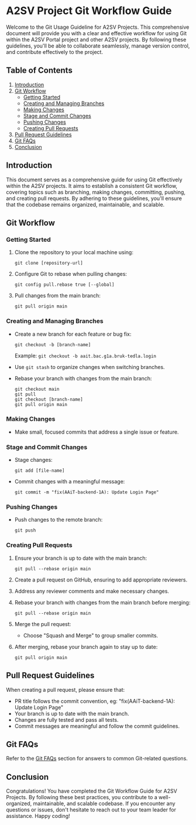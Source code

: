 # A2SV Project Git Workflow Guide

Welcome to the Git Usage Guideline for A2SV Projects. This comprehensive document will provide you with a clear and effective workflow for using Git within the A2SV Portal project and other A2SV projects. By following these guidelines, you'll be able to collaborate seamlessly, manage version control, and contribute effectively to the project.

## Table of Contents

1. [Introduction](#introduction)
2. [Git Workflow](#git-workflow)
    - [Getting Started](#getting-started)
    - [Creating and Managing Branches](#creating-and-managing-branches)
    - [Making Changes](#making-changes)
    - [Stage and Commit Changes](#stage-and-commit-changes)
    - [Pushing Changes](#pushing-changes)
    - [Creating Pull Requests](#creating-pull-requests)
3. [Pull Request Guidelines](#pull-request-guidelines)
4. [Git FAQs](#git-faqs)
5. [Conclusion](#conclusion)

## Introduction

This document serves as a comprehensive guide for using Git effectively within the A2SV projects. It aims to establish a consistent Git workflow, covering topics such as branching, making changes, committing, pushing, and creating pull requests. By adhering to these guidelines, you'll ensure that the codebase remains organized, maintainable, and scalable.

## Git Workflow

### Getting Started

1. Clone the repository to your local machine using:
   ```
   git clone [repository-url]
   ```

2. Configure Git to rebase when pulling changes:
   ```
   git config pull.rebase true [--global]
   ```

3. Pull changes from the main branch:
   ```
   git pull origin main
   ```

### Creating and Managing Branches

- Create a new branch for each feature or bug fix:
  ```
  git checkout -b [branch-name]
  ```
  Example: `git checkout -b aait.bac.g1a.bruk-tedla.login`

- Use `git stash` to organize changes when switching branches.

- Rebase your branch with changes from the main branch:
  ```
  git checkout main
  git pull
  git checkout [branch-name]
  git pull origin main
  ```

### Making Changes

- Make small, focused commits that address a single issue or feature.

### Stage and Commit Changes

- Stage changes:
  ```
  git add [file-name]
  ```

- Commit changes with a meaningful message:
  ```
  git commit -m "fix(AAiT-backend-1A): Update Login Page"
  ```

### Pushing Changes

- Push changes to the remote branch:
  ```
  git push
  ```

### Creating Pull Requests

1. Ensure your branch is up to date with the main branch:
   ```
   git pull --rebase origin main
   ```

2. Create a pull request on GitHub, ensuring to add appropriate reviewers.

3. Address any reviewer comments and make necessary changes.

4. Rebase your branch with changes from the main branch before merging:
   ```
   git pull --rebase origin main
   ```

5. Merge the pull request:
   - Choose "Squash and Merge" to group smaller commits.

6. After merging, rebase your branch again to stay up to date:
   ```
   git pull origin main
   ```

## Pull Request Guidelines

When creating a pull request, please ensure that:

- PR title follows the commit convention, eg: "fix(AAiT-backend-1A): Update Login Page"
- Your branch is up to date with the main branch.
- Changes are fully tested and pass all tests.
- Commit messages are meaningful and follow the commit guidelines.

## Git FAQs

Refer to the [Git FAQs](#git-faqs) section for answers to common Git-related questions.

## Conclusion

Congratulations! You have completed the Git Workflow Guide for A2SV Projects. By following these best practices, you contribute to a well-organized, maintainable, and scalable codebase. If you encounter any questions or issues, don't hesitate to reach out to your team leader for assistance. Happy coding!
